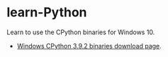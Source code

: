 # learn-Python
Learn to use the CPython binaries for Windows 10.

- [Windows CPython 3.9.2 binaries download page](https://www.python.org/downloads/release/python-392/).
